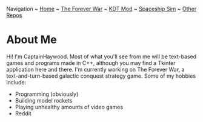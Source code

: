 Navigation ~ [Home](https://captainhaywood.github.io/) ~ [The Forever War](https://captainhaywood.github.io/The-Forever-War-Game/) ~ [KDT Mod](https://captainhaywood.github.io/Kerman-Drive-Technologies/) ~ [Spaceship Sim](https://captainhaywood.github.io/Spaceship-Sim) ~ [Other Repos](https://captainhaywood.github.io/OTHER)

# About Me
Hi!
I'm CaptainHaywood. Most of what you'll see from me will be text-based games and programs made in C++, although you may find a Tkinter application here and there. I'm currently working on The Forever War, a text-and-turn-based galactic conquest strategy game. Some of my hobbies include:
- Programming (obviously)
- Building model rockets 
- Playing unhealthy amounts of video games
- Reddit

